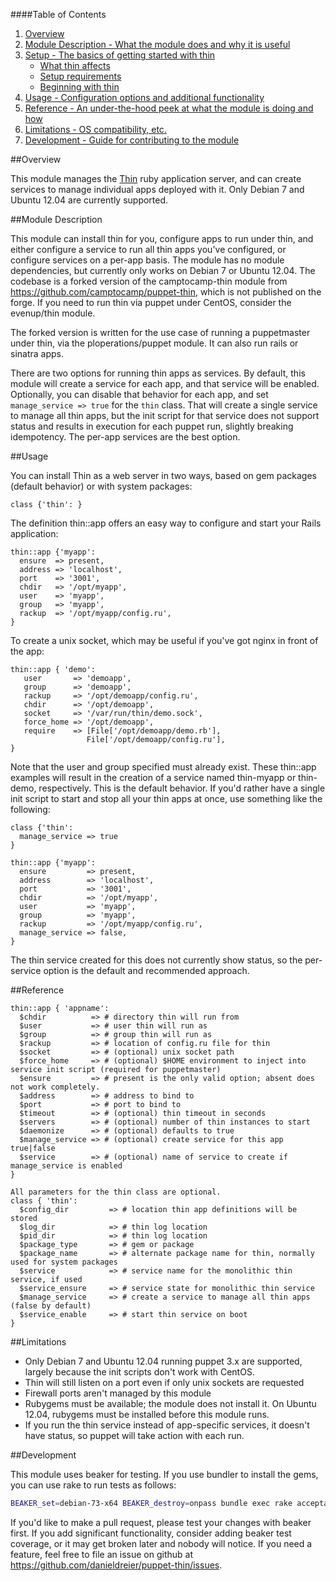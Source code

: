 ####Table of Contents

1. [Overview](#overview)
2. [Module Description - What the module does and why it is useful](#module-description)
3. [Setup - The basics of getting started with thin](#setup)
    * [What thin affects](#what-thin-affects)
    * [Setup requirements](#setup-requirements)
    * [Beginning with thin](#beginning-with-thin)
4. [Usage - Configuration options and additional functionality](#usage)
5. [Reference - An under-the-hood peek at what the module is doing and how](#reference)
5. [Limitations - OS compatibility, etc.](#limitations)
6. [Development - Guide for contributing to the module](#development)

##Overview

This module manages the [Thin](http://code.macournoyer.com/thin/) ruby application server, and can create services to manage individual apps deployed with it. Only Debian 7 and Ubuntu 12.04 are currently supported.

##Module Description

This module can install thin for you, configure apps to run under thin, and either configure a service to run all thin apps you've configured, or configure services on a per-app basis. The module has no module dependencies, but currently only works on Debian 7 or Ubuntu 12.04. The codebase is a forked version of the camptocamp-thin module from https://github.com/camptocamp/puppet-thin, which is not published on the forge. If you need to run thin via puppet under CentOS, consider the evenup/thin module.

The forked version is written for the use case of running a puppetmaster under thin, via the ploperations/puppet module. It can also run rails or sinatra apps.

There are two options for running thin apps as services. By default, this module will create a service for each app, and that service will be enabled. Optionally, you can disable that behavior for each app, and set `manage_service => true` for the `thin` class. That will create a single service to manage all thin apps, but the init script for that service does not support status and results in execution for each puppet run, slightly breaking idempotency. The per-app services are the best option.

##Usage

You can install Thin as a web server in two ways, based on gem packages (default behavior) or with system packages:

    class {'thin': }

The definition thin::app offers an easy way to configure and start your Rails application:

    thin::app {'myapp':
      ensure  => present,
      address => 'localhost',
      port    => '3001',
      chdir   => '/opt/myapp',
      user    => 'myapp',
      group   => 'myapp',
      rackup  => '/opt/myapp/config.ru',
    }

To create a unix socket, which may be useful if you've got nginx in front of the app:

    thin::app { 'demo':
       user       => 'demoapp',
       group      => 'demoapp',
       rackup     => '/opt/demoapp/config.ru',
       chdir      => '/opt/demoapp',
       socket     => '/var/run/thin/demo.sock',
       force_home => '/opt/demoapp',
       require    => [File['/opt/demoapp/demo.rb'],
                     File['/opt/demoapp/config.ru'],
    }

Note that the user and group specified must already exist. These thin::app examples will result in the creation of a service named thin-myapp or thin-demo, respectively. This is the default behavior. If you'd rather have a single init script to start and stop all your thin apps at once, use something like the following:

    class {'thin':
      manage_service => true
    }

    thin::app {'myapp':
      ensure         => present,
      address        => 'localhost',
      port           => '3001',
      chdir          => '/opt/myapp',
      user           => 'myapp',
      group          => 'myapp',
      rackup         => '/opt/myapp/config.ru',
      manage_service => false,
    }

The thin service created for this does not currently show status, so the per-service option is the default and recommended approach.


##Reference

```
thin::app { 'appname':
  $chdir          => # directory thin will run from
  $user           => # user thin will run as
  $group          => # group thin will run as
  $rackup         => # location of config.ru file for thin
  $socket         => # (optional) unix socket path
  $force_home     => # (optional) $HOME environment to inject into service init script (required for puppetmaster)
  $ensure         => # present is the only valid option; absent does not work completely.
  $address        => # address to bind to
  $port           => # port to bind to
  $timeout        => # (optional) thin timeout in seconds
  $servers        => # (optional) number of thin instances to start
  $daemonize      => # (optional) defaults to true
  $manage_service => # (optional) create service for this app true|false
  $service        => # (optional) name of service to create if manage_service is enabled
}

All parameters for the thin class are optional.
class { 'thin':
  $config_dir         => # location thin app definitions will be stored
  $log_dir            => # thin log location
  $pid_dir            => # thin log location
  $package_type       => # gem or package
  $package_name       => # alternate package name for thin, normally used for system packages
  $service            => # service name for the monolithic thin service, if used
  $service_ensure     => # service state for monolithic thin service
  $manage_service     => # create a service to manage all thin apps (false by default)
  $service_enable     => # start thin service on boot
}
```

##Limitations

- Only Debian 7 and Ubuntu 12.04 running puppet 3.x are supported, largely because the init scripts don't work with CentOS.
- Thin will still listen on a port even if only unix sockets are requested
- Firewall ports aren't managed by this module
- Rubygems must be available; the module does not install it. On Ubuntu 12.04, rubygems must be installed before this module runs.
- If you run the thin service instead of app-specific services, it doesn't have status, so puppet will take action with each run.

##Development

This module uses beaker for testing. If you use bundler to install the gems, you can use rake to run tests as follows:
```bash
BEAKER_set=debian-73-x64 BEAKER_destroy=onpass bundle exec rake acceptance
```

If you'd like to make a pull request, please test your changes with beaker first. If you add significant functionality, consider adding beaker test coverage, or it may get broken later and nobody will notice. If you need a feature, feel free to file an issue on github at https://github.com/danieldreier/puppet-thin/issues.
